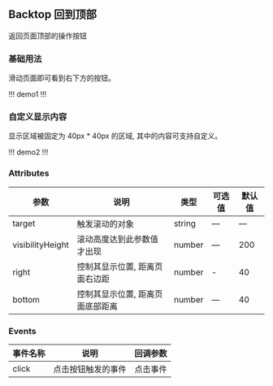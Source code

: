 ## Backtop 回到顶部

返回页面顶部的操作按钮

### 基础用法

滑动页面即可看到右下方的按钮。

!!! demo1 !!!

### 自定义显示内容

显示区域被固定为 40px \* 40px 的区域, 其中的内容可支持自定义。

!!! demo2 !!!

### Attributes

| 参数             | 说明                             | 类型   | 可选值 | 默认值 |
| ---------------- | -------------------------------- | ------ | ------ | ------ |
| target           | 触发滚动的对象                   | string | —      | —      |
| visibilityHeight | 滚动高度达到此参数值才出现       | number | —      | 200    |
| right            | 控制其显示位置, 距离页面右边距   | number | -      | 40     |
| bottom           | 控制其显示位置, 距离页面底部距离 | number | —      | 40     |

### Events

| 事件名称 | 说明               | 回调参数 |
| -------- | ------------------ | -------- |
| click    | 点击按钮触发的事件 | 点击事件 |
